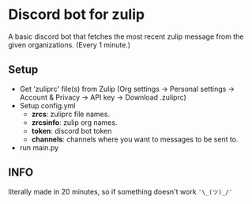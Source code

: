 # Discord bot for zulip
A basic discord bot that fetches the most recent zulip message from the given organizations. (Every 1 minute.)

## Setup
- Get 'zuliprc' file(s) from Zulip (Org settings -> Personal settings -> Account & Privacy -> API key -> Download .zuliprc)
- Setup config.yml
  - **zrcs**: zuliprc file names.
  - **zrcsinfo**: zulip org names.
  - **token**: discord bot token
  - **channels**: channels where you want to messages to be sent to.
- run main.py

## INFO
literally made in 20 minutes, so if something doesn't work `¯\_(ツ)_/¯`
